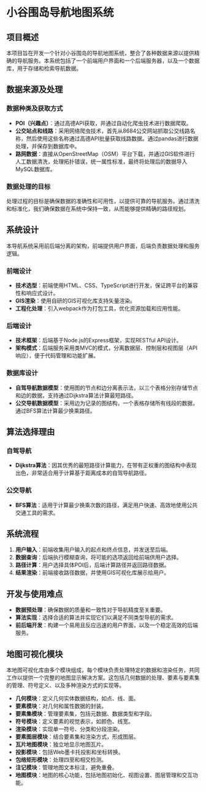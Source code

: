 # 小谷围岛导航地图系统

## 项目概述

本项目旨在开发一个针对小谷围岛的导航地图系统，整合了各种数据来源以提供精确的导航服务。本系统包括了一个前端用户界面和一个后端服务器，以及一个数据库，用于存储和检索导航数据。

## 数据来源及处理

### 数据种类及获取方式

- **POI（兴趣点）**：通过高德API获取，并通过自动化爬虫技术进行数据爬取。
- **公交站点和线路**：采用网络爬虫技术，首先从8684公交网站抓取公交线路名称，然后使用这些名称通过高德API批量获取线路数据。通过pandas进行数据处理，并保存到数据库中。
- **路网数据**：直接从OpenStreetMap（OSM）平台下载，并通过GIS软件进行人工数据清洗，处理拓扑错误，统一属性标准，最终将处理后的数据导入MySQL数据库。

### 数据处理的目标

处理过程的目标是确保数据的准确性和可用性，以提供可靠的导航服务。通过清洗和标准化，我们确保数据在系统中保持一致，从而能够提供精确的路径规划。

## 系统设计

本导航系统采用前后端分离的架构，前端提供用户界面，后端负责数据处理和服务逻辑。

### 前端设计

- **技术选型**：前端使用HTML、CSS、TypeScript进行开发，保证跨平台的兼容性和响应式设计。
- **GIS渲染**：使用自研的GIS可视化库支持矢量渲染。
- **工程化处理**：引入webpack作为打包工具，优化资源加载和应用性能。

### 后端设计

- **技术框架**：后端基于Node.js的Express框架，实现RESTful API设计。
- **架构模式**：后端服务采用类MVC的模式，分离数据层、控制层和视图层（API响应），便于代码管理和功能扩展。

### 数据库设计

- **自驾导航数据模型**：使用图的节点和边分离表示法，以三个表格分别存储节点和边的数据，支持通过Dijkstra算法计算最短路径。
- **公交导航数据模型**：采用边为记录的图结构，一个表格存储所有线段的数据，通过BFS算法计算最少换乘路径。

## 算法选择理由

### 自驾导航

- **Dijkstra算法**：因其优秀的最短路径计算能力，在带有正权重的图结构中表现出色，非常适合用于计算基于距离成本的自驾导航路径。

### 公交导航

- **BFS算法**：适用于计算最少换乘次数的路径，满足用户快速、高效地使用公共交通工具的需求。

## 系统流程

1. **用户输入**：前端收集用户输入的起点和终点信息，并发送至后端。
2. **数据查询**：后端执行模糊查询，将可能的选项返回给前端供用户选择。
3. **路径计算**：用户选择具体POI后，后端计算路径并返回路径数据。
4. **结果渲染**：前端接收路径数据，并使用GIS可视化库展示给用户。

## 开发与使用难点

- **数据预处理**：确保数据的质量和一致性对于导航精度至关重要。
- **算法实现**：选择合适的算法并实现它们以满足不同类型导航的需求。
- **前后端开发**：构建一个易用且反应迅速的用户界面，以及一个稳定高效的后端服务。

## 地图可视化模块

本地图可视化库由多个模块组成，每个模块负责处理特定的数据和渲染任务，共同工作以提供一个完整的地图显示解决方案。这包括几何数据的处理、要素与要素集的管理、符号定义、以及多种渲染方式的实现等。

- **几何模块**：定义几何实体数据结构，如点、线、面。
- **要素模块**：对几何和属性数据的封装。
- **要素集模块**：管理要素集，包括元数据、数据类型和字段。
- **符号模块**：定义要素的视觉表示，如颜色、线宽。
- **渲染模块**：实现单一符号、分类和分段渲染。
- **要素图层模块**：结合要素集和渲染方式，形成图层。
- **瓦片地图模块**：独立地显示地图瓦片。
- **投影模块**：包括Web墨卡托投影和坐标转换。
- **包络矩形模块**：处理四至和相交检测。
- **注记模块**：管理地图文本标注，避免重叠。
- **地图模块**：地图的核心功能，包括地图初始化、视图设置、图层管理和交互功能。
